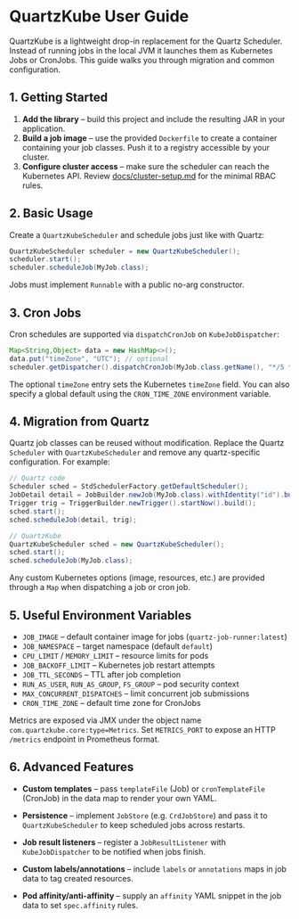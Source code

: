 # QuartzKube User Guide

QuartzKube is a lightweight drop-in replacement for the Quartz Scheduler. Instead of running jobs in the local JVM it launches them as Kubernetes Jobs or CronJobs. This guide walks you through migration and common configuration.

## 1. Getting Started

1. **Add the library** – build this project and include the resulting JAR in your application.
2. **Build a job image** – use the provided `Dockerfile` to create a container containing your job classes. Push it to a registry accessible by your cluster.
3. **Configure cluster access** – make sure the scheduler can reach the Kubernetes API. Review [docs/cluster-setup.md](docs/cluster-setup.md) for the minimal RBAC rules.

## 2. Basic Usage

Create a `QuartzKubeScheduler` and schedule jobs just like with Quartz:

```java
QuartzKubeScheduler scheduler = new QuartzKubeScheduler();
scheduler.start();
scheduler.scheduleJob(MyJob.class);
```

Jobs must implement `Runnable` with a public no-arg constructor.

## 3. Cron Jobs

Cron schedules are supported via `dispatchCronJob` on `KubeJobDispatcher`:

```java
Map<String,Object> data = new HashMap<>();
data.put("timeZone", "UTC"); // optional
scheduler.getDispatcher().dispatchCronJob(MyJob.class.getName(), "*/5 * * * *", data);
```

The optional `timeZone` entry sets the Kubernetes `timeZone` field. You can also specify a global default using the `CRON_TIME_ZONE` environment variable.

## 4. Migration from Quartz

Quartz job classes can be reused without modification. Replace the Quartz `Scheduler` with `QuartzKubeScheduler` and remove any quartz-specific configuration. For example:

```java
// Quartz code
Scheduler sched = StdSchedulerFactory.getDefaultScheduler();
JobDetail detail = JobBuilder.newJob(MyJob.class).withIdentity("id").build();
Trigger trig = TriggerBuilder.newTrigger().startNow().build();
sched.start();
sched.scheduleJob(detail, trig);

// QuartzKube
QuartzKubeScheduler sched = new QuartzKubeScheduler();
sched.start();
sched.scheduleJob(MyJob.class);
```

Any custom Kubernetes options (image, resources, etc.) are provided through a `Map` when dispatching a job or cron job.

## 5. Useful Environment Variables

- `JOB_IMAGE` – default container image for jobs (`quartz-job-runner:latest`)
- `JOB_NAMESPACE` – target namespace (default `default`)
- `CPU_LIMIT` / `MEMORY_LIMIT` – resource limits for pods
- `JOB_BACKOFF_LIMIT` – Kubernetes job restart attempts
- `JOB_TTL_SECONDS` – TTL after job completion
- `RUN_AS_USER`, `RUN_AS_GROUP`, `FS_GROUP` – pod security context
- `MAX_CONCURRENT_DISPATCHES` – limit concurrent job submissions
- `CRON_TIME_ZONE` – default time zone for CronJobs

Metrics are exposed via JMX under the object name `com.quartzkube.core:type=Metrics`.
Set `METRICS_PORT` to expose an HTTP `/metrics` endpoint in Prometheus format.

## 6. Advanced Features

- **Custom templates** – pass `templateFile` (Job) or `cronTemplateFile` (CronJob) in the data map to render your own YAML.
- **Persistence** – implement `JobStore` (e.g. `CrdJobStore`) and pass it to `QuartzKubeScheduler` to keep scheduled jobs across restarts.

- **Job result listeners** – register a `JobResultListener` with `KubeJobDispatcher` to be notified when jobs finish.
- **Custom labels/annotations** – include `labels` or `annotations` maps in job data to tag created resources.
- **Pod affinity/anti-affinity** – supply an `affinity` YAML snippet in the job data to set `spec.affinity` rules.
